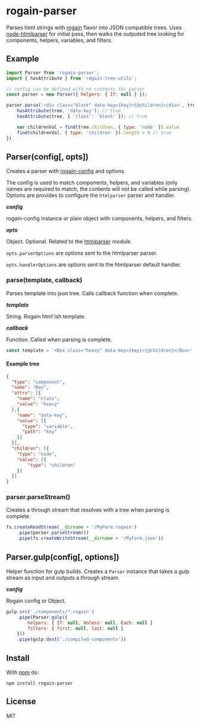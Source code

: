 # rogain-parser

Parses html strings with [rogain](https://www.npmjs.com/package/rogain) flavor into JSON compatible trees.  Uses [node-htmlparser](https://github.com/tautologistics/node-htmlparser) for initial pass, then walks the outputed tree looking for components, helpers, variables, and filters.

## Example 

```js
import Parser from 'rogain-parser';
import { hasAttribute } from 'rogain-tree-utils';

// config can be defined with no contents for parser
const parser = new Parser({ helpers: { If: null } });

parser.parse('<div class="block" data-key={key}>{@children}</div>', tree => {
    hasAttribute(tree, 'data-key'); // true
    hasAttribute(tree, { 'class': 'block' }); // true

    var childrenVal = find(tree.children, { type: 'node' }).value
    find(childrenVal, { type: 'children' }).length > 0 // true 
})
```

## Parser(config[, opts])

Creates a parser with [rogain-config](https://www.npmjs.com/package/rogain-config) and options.  

The config is used to match components, helpers, and variables (only names are required to match, the contents will not be called while parsing). Options are provides to configure the `htmlparser` parser and handler.

___config___

rogain-config instance or plain object with components, helpers, and filters.

___opts___

Object. Optional. Related to the [htmlparser](https://github.com/tautologistics/node-htmlparser) module.

`opts.parserOptions` are options sent to the htmlparser parser.

`opts.handlerOptions` are options sent to the htmlparser default handler.


### parse(template, callback)

Parses template into json tree.  Calls callback function when complete.

___template___

String. Rogain html'ish template.

___callback___

Function.  Called when parsing is complete.

```js
const template = '<Box class="heavy" data-key={key}>{@children}</Box>';
```

#### Example tree 

```json
{
  "type": "component",
  "name": "Box",
  "attrs": [{
    "name": "class",
    "value": "heavy"
  },{
    "name": "data-key",
    "value": [{
      "type": "variable",
      "path": "key"
    }]
  }],
  "children": [{
    "type": "node",
    "value": [{
        "type": "children"
    }]
  }]
}
```

### parser.parseStream()

Creates a through stream that resolves with a tree when parsing is complete.

```js
fs.createReadStream(__dirname + '/MyForm.rogain')
    .pipe(parser.parseStream())
    .pipe(fs.createWriteStream(__dirname + '/MyForm.json'))
```


## Parser.gulp(config[, options])

Helper function for gulp builds.  Creates a `Parser` instance that takes a gulp stream as input and outputs a through stream.

___config___

Rogain config or Object.

```js
gulp.src('./components/*.rogain')
    .pipe(Parser.gulp({
        helpers: { If: null, Unless: null, Each: null }
        filters: { first: null, last: null }
    }))
    .pipe(gulp.dest('./compiled-components'))
```

## Install 

With [npm](https://www.npmjs.com) do:

```
npm install rogain-parser
```

## License

MIT